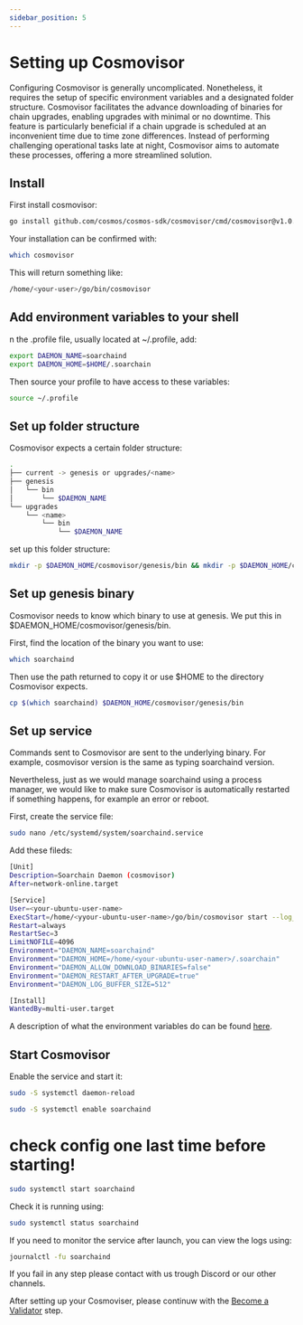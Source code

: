 ```yaml
---
sidebar_position: 5
---
```


# Setting up Cosmovisor

Configuring Cosmovisor is generally uncomplicated. Nonetheless, it requires the setup of specific environment variables and a designated folder structure. Cosmovisor facilitates the advance downloading of binaries for chain upgrades, enabling upgrades with minimal or no downtime. This feature is particularly beneficial if a chain upgrade is scheduled at an inconvenient time due to time zone differences. Instead of performing challenging operational tasks late at night, Cosmovisor aims to automate these processes, offering a more streamlined solution.

## Install 
First install cosmovisor:

```sh
go install github.com/cosmos/cosmos-sdk/cosmovisor/cmd/cosmovisor@v1.0.0
```

Your installation can be confirmed with:

```sh
which cosmovisor
```

This will return something like:

```sh
/home/<your-user>/go/bin/cosmovisor
```
## Add environment variables to your shell

n the .profile file, usually located at ~/.profile, add:

```sh
export DAEMON_NAME=soarchaind
export DAEMON_HOME=$HOME/.soarchain
```

Then source your profile to have access to these variables:

```sh
source ~/.profile
```

## Set up folder structure

Cosmovisor expects a certain folder structure:

```sh
.
├── current -> genesis or upgrades/<name>
├── genesis
│   └── bin
│       └── $DAEMON_NAME
└── upgrades
    └── <name>
        └── bin
            └── $DAEMON_NAME
```

set up this folder structure: 

```sh
mkdir -p $DAEMON_HOME/cosmovisor/genesis/bin && mkdir -p $DAEMON_HOME/cosmovisor/upgrades
```

## Set up genesis binary

Cosmovisor needs to know which binary to use at genesis. We put this in $DAEMON_HOME/cosmovisor/genesis/bin.

First, find the location of the binary you want to use:

```sh
which soarchaind
```

Then use the path returned to copy it or use $HOME to the directory Cosmovisor expects. 

```sh
cp $(which soarchaind) $DAEMON_HOME/cosmovisor/genesis/bin
```

## Set up service

Commands sent to Cosmovisor are sent to the underlying binary. For example, cosmovisor version is the same as typing soarchaind version.

Nevertheless, just as we would manage soarchaind using a process manager, we would like to make sure Cosmovisor is automatically restarted if something happens, for example an error or reboot.

First, create the service file:

```sh
sudo nano /etc/systemd/system/soarchaind.service
```

Add these fileds: 

```sh
[Unit]
Description=Soarchain Daemon (cosmovisor)
After=network-online.target

[Service]
User=<your-ubuntu-user-name>
ExecStart=/home/<yyour-ubuntu-user-name>/go/bin/cosmovisor start --log_level info --minimum-gas-pric>
Restart=always
RestartSec=3
LimitNOFILE=4096
Environment="DAEMON_NAME=soarchaind"
Environment="DAEMON_HOME=/home/<your-ubuntu-user-namer>/.soarchain"
Environment="DAEMON_ALLOW_DOWNLOAD_BINARIES=false"
Environment="DAEMON_RESTART_AFTER_UPGRADE=true"
Environment="DAEMON_LOG_BUFFER_SIZE=512"

[Install]
WantedBy=multi-user.target
```
A description of what the environment variables do can be found [here](https://docs.cosmos.network/main/build/tooling/cosmovisor#command-line-arguments-and-environment-variables).


## Start Cosmovisor

Enable the service and start it:

```sh
sudo -S systemctl daemon-reload
```
```sh
sudo -S systemctl enable soarchaind
```
# check config one last time before starting!
```sh
sudo systemctl start soarchaind
```
Check it is running using:

```sh
sudo systemctl status soarchaind
```
If you need to monitor the service after launch, you can view the logs using:

```sh
journalctl -fu soarchaind
```

If you fail in any step please contact with us trough Discord or our other channels.

After setting up your Cosmoviser, please continuw with the [Become a Validator](https://docs.soarchain.com/Validator/Create%20Validator) step.